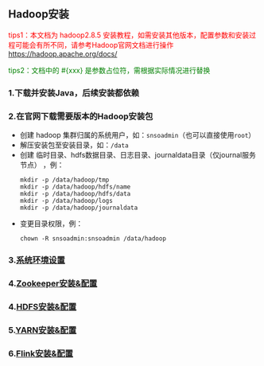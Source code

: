 ## Hadoop安装
<font color=red>tips1：本文档为 hadoop2.8.5 安装教程，如需安装其他版本，配置参数和安装过程可能会有所不同，请参考Hadoop官网文档进行操作</font>
https://hadoop.apache.org/docs/

<font color=green>tips2：文档中的 #{xxx} 是参数占位符，需根据实际情况进行替换</font>

### 1.下载并安装Java，后续安装都依赖


### 2.在官网下载需要版本的Hadoop安装包
* 创建 hadoop 集群归属的系统用户，如：`snsoadmin`（也可以直接使用`root`）
* 解压安装包至安装目录，如：`/data`
* 创建 临时目录、hdfs数据目录、日志目录、journaldata目录（仅journal服务节点） ，例：
  ~~~
  mkdir -p /data/hadoop/tmp
  mkdir -p /data/hadoop/hdfs/name
  mkdir -p /data/hadoop/hdfs/data
  mkdir -p /data/hadoop/logs
  mkdir -p /data/hadoop/journaldata
  ~~~
* 变更目录权限，例：
  ~~~
  chown -R snsoadmin:snsoadmin /data/hadoop
  ~~~


### 3.[系统环境设置](env.md)

### 4.[Zookeeper安装&配置](../../../zookeeper/v3.5.9/install-zookeeper.md)

### 4.[HDFS安装&配置](install-hdfs.md)

### 5.[YARN安装&配置](install-yarn.md)

### 6.[Flink安装&配置](install-flink.md)

